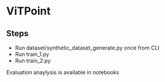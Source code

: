 # ViTPoint

## Steps

- Run dataset/synthetic_dataset_generate.py once from CLI
- Run train_1.py
- Run train_2.py

Evaluation anaylysis is available in notebooks